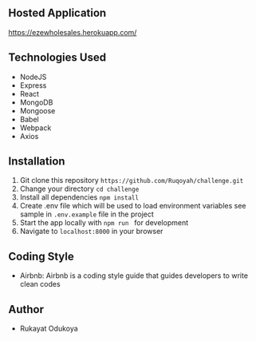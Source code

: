 ## Hosted Application
https://ezewholesales.herokuapp.com/


## Technologies Used
* NodeJS
* Express
* React
* MongoDB
* Mongoose
* Babel
* Webpack
* Axios


## Installation
1.  Git clone this repository `https://github.com/Ruqoyah/challenge.git`
2.  Change your directory `cd challenge`
3.  Install all dependencies `npm install`
4.  Create .env file which will be used to load environment variables see sample in `.env.example` file in the project
5.  Start the app locally with `npm run ` for development 
8.  Navigate to `localhost:8000` in your browser

## Coding Style
- Airbnb: Airbnb is a coding style guide that guides developers to write clean codes

## Author
-  Rukayat Odukoya